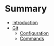 # Summary

* [Introduction](README.md)
* [Git](git.md)
   * [Configuration](git/configuration.md)
   * [Commands](git.md/#commands.md)


